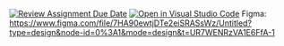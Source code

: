 [![Review Assignment Due Date](https://classroom.github.com/assets/deadline-readme-button-24ddc0f5d75046c5622901739e7c5dd533143b0c8e959d652212380cedb1ea36.svg)](https://classroom.github.com/a/_YGgXMsD)
[![Open in Visual Studio Code](https://classroom.github.com/assets/open-in-vscode-718a45dd9cf7e7f842a935f5ebbe5719a5e09af4491e668f4dbf3b35d5cca122.svg)](https://classroom.github.com/online_ide?assignment_repo_id=12672321&assignment_repo_type=AssignmentRepo)
Figma: https://www.figma.com/file/7HA90ewtjDTe2eiSRASsWz/Untitled?type=design&node-id=0%3A1&mode=design&t=UR7WENRzVA1E6FfA-1